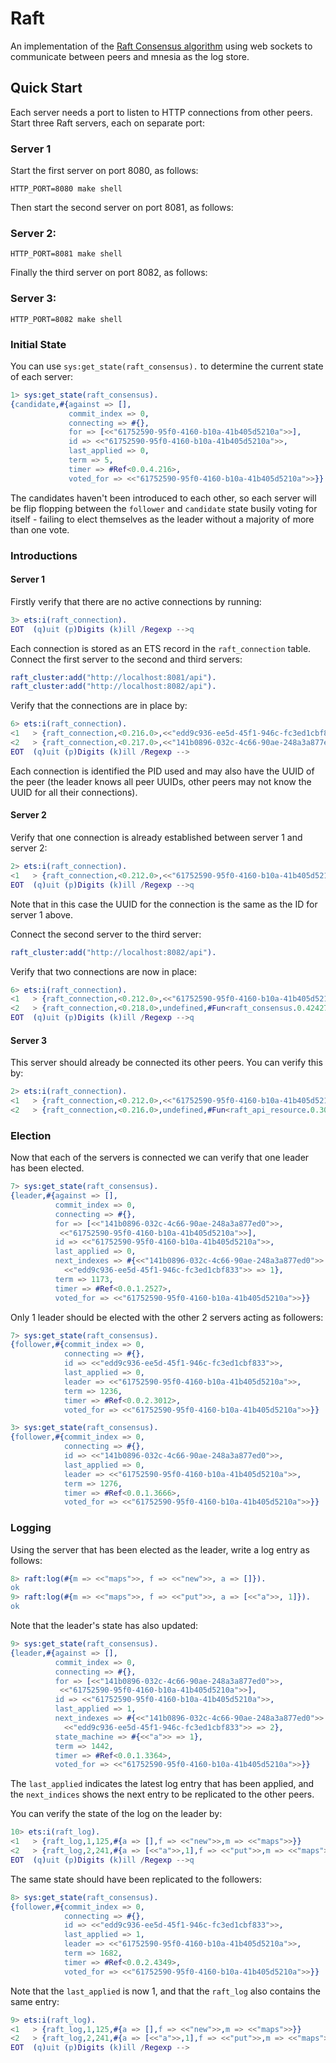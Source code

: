 # Raft

An implementation of the
[Raft Consensus algorithm](https://raft.github.io) using web sockets
to communicate between peers and mnesia as the log store.

## Quick Start

Each server needs a port to listen to HTTP connections from other
peers. Start three Raft servers, each on separate port:

### Server 1

Start the first server on port 8080, as follows:

```shell
HTTP_PORT=8080 make shell
```

Then start the second server on port 8081, as follows:

### Server 2:

```shell
HTTP_PORT=8081 make shell
```

Finally the third server on port 8082, as follows:

### Server 3:

```shell
HTTP_PORT=8082 make shell
```

### Initial State

You can use `sys:get_state(raft_consensus).` to determine the current
state of each server:

```erlang
1> sys:get_state(raft_consensus).
{candidate,#{against => [],
             commit_index => 0,
             connecting => #{},
             for => [<<"61752590-95f0-4160-b10a-41b405d5210a">>],
             id => <<"61752590-95f0-4160-b10a-41b405d5210a">>,
             last_applied => 0,
             term => 5,
             timer => #Ref<0.0.4.216>,
             voted_for => <<"61752590-95f0-4160-b10a-41b405d5210a">>}}
```

The candidates haven't been introduced to each other, so each server
will be flip flopping between the `follower` and `candidate` state
busily voting for itself - failing to elect themselves as the leader
without a majority of more than one vote.



### Introductions

#### Server 1

Firstly verify that there are no active connections by running:

```erlang
3> ets:i(raft_connection).
EOT  (q)uit (p)Digits (k)ill /Regexp -->q
```

Each connection is stored as an ETS record in the `raft_connection`
table. Connect the first server to the second and third servers:

```erlang
raft_cluster:add("http://localhost:8081/api").
raft_cluster:add("http://localhost:8082/api").
```

Verify that the connections are in place by:

```erlang
6> ets:i(raft_connection).
<1   > {raft_connection,<0.216.0>,<<"edd9c936-ee5d-45f1-946c-fc3ed1cbf833"  ...
<2   > {raft_connection,<0.217.0>,<<"141b0896-032c-4c66-90ae-248a3a877ed0"  ...
EOT  (q)uit (p)Digits (k)ill /Regexp -->
```

Each connection is identified the PID used and may also have the UUID
of the peer (the leader knows all peer UUIDs, other peers may not know
the UUID for all their connections).

#### Server 2

Verify that one connection is already established between server 1 and server 2:

```erlang
2> ets:i(raft_connection).
<1   > {raft_connection,<0.212.0>,<<"61752590-95f0-4160-b10a-41b405d5210a"  ...
EOT  (q)uit (p)Digits (k)ill /Regexp -->q
```

Note that in this case the UUID for the connection is the same as the
ID for server 1 above.

Connect the second server to the third server:

```erlang
raft_cluster:add("http://localhost:8082/api").
```

Verify that two connections are now in place:

```erlang
6> ets:i(raft_connection).
<1   > {raft_connection,<0.212.0>,<<"61752590-95f0-4160-b10a-41b405d5210a"  ...
<2   > {raft_connection,<0.218.0>,undefined,#Fun<raft_consensus.0.42427295>}
EOT  (q)uit (p)Digits (k)ill /Regexp -->q
```

#### Server 3

This server should already be connected its other peers. You can verify this by:

```erlang
2> ets:i(raft_connection).
<1   > {raft_connection,<0.212.0>,<<"61752590-95f0-4160-b10a-41b405d5210a"  ...
<2   > {raft_connection,<0.216.0>,undefined,#Fun<raft_api_resource.0.30726026>}
```

### Election

Now that each of the servers is connected we can verify that one
leader has been elected.

```erlang
7> sys:get_state(raft_consensus).
{leader,#{against => [],
          commit_index => 0,
          connecting => #{},
          for => [<<"141b0896-032c-4c66-90ae-248a3a877ed0">>,
           <<"61752590-95f0-4160-b10a-41b405d5210a">>],
          id => <<"61752590-95f0-4160-b10a-41b405d5210a">>,
          last_applied => 0,
          next_indexes => #{<<"141b0896-032c-4c66-90ae-248a3a877ed0">> => 1,
            <<"edd9c936-ee5d-45f1-946c-fc3ed1cbf833">> => 1},
          term => 1173,
          timer => #Ref<0.0.1.2527>,
          voted_for => <<"61752590-95f0-4160-b10a-41b405d5210a">>}}
```

Only 1 leader should be elected with the other 2 servers acting as followers:

```erlang
7> sys:get_state(raft_consensus).
{follower,#{commit_index => 0,
            connecting => #{},
            id => <<"edd9c936-ee5d-45f1-946c-fc3ed1cbf833">>,
            last_applied => 0,
            leader => <<"61752590-95f0-4160-b10a-41b405d5210a">>,
            term => 1236,
            timer => #Ref<0.0.2.3012>,
            voted_for => <<"61752590-95f0-4160-b10a-41b405d5210a">>}}
```

```erlang
3> sys:get_state(raft_consensus).
{follower,#{commit_index => 0,
            connecting => #{},
            id => <<"141b0896-032c-4c66-90ae-248a3a877ed0">>,
            last_applied => 0,
            leader => <<"61752590-95f0-4160-b10a-41b405d5210a">>,
            term => 1276,
            timer => #Ref<0.0.1.3666>,
            voted_for => <<"61752590-95f0-4160-b10a-41b405d5210a">>}}
```

### Logging

Using the server that has been elected as the leader, write a log
entry as follows:

```erlang
8> raft:log(#{m => <<"maps">>, f => <<"new">>, a => []}).
ok
9> raft:log(#{m => <<"maps">>, f => <<"put">>, a => [<<"a">>, 1]}).
ok
```

Note that the leader's state has also updated:

```erlang
9> sys:get_state(raft_consensus).
{leader,#{against => [],
          commit_index => 0,
          connecting => #{},
          for => [<<"141b0896-032c-4c66-90ae-248a3a877ed0">>,
           <<"61752590-95f0-4160-b10a-41b405d5210a">>],
          id => <<"61752590-95f0-4160-b10a-41b405d5210a">>,
          last_applied => 1,
          next_indexes => #{<<"141b0896-032c-4c66-90ae-248a3a877ed0">> => 2,
            <<"edd9c936-ee5d-45f1-946c-fc3ed1cbf833">> => 2},
          state_machine => #{<<"a">> => 1},
          term => 1442,
          timer => #Ref<0.0.1.3364>,
          voted_for => <<"61752590-95f0-4160-b10a-41b405d5210a">>}}
```

The `last_applied` indicates the latest log entry that has been
applied, and the `next_indices` shows the next entry to be replicated
to the other peers.

You can verify the state of the log on the leader by:

```erlang
10> ets:i(raft_log).
<1   > {raft_log,1,125,#{a => [],f => <<"new">>,m => <<"maps">>}}
<2   > {raft_log,2,241,#{a => [<<"a">>,1],f => <<"put">>,m => <<"maps">>}}
EOT  (q)uit (p)Digits (k)ill /Regexp -->q
```

The same state should have been replicated to the followers:

```erlang
8> sys:get_state(raft_consensus).
{follower,#{commit_index => 0,
            connecting => #{},
            id => <<"edd9c936-ee5d-45f1-946c-fc3ed1cbf833">>,
            last_applied => 1,
            leader => <<"61752590-95f0-4160-b10a-41b405d5210a">>,
            term => 1682,
            timer => #Ref<0.0.2.4349>,
            voted_for => <<"61752590-95f0-4160-b10a-41b405d5210a">>}}
```

Note that the `last_applied` is now 1, and that the `raft_log` also
contains the same entry:

```erlang
9> ets:i(raft_log).
<1   > {raft_log,1,125,#{a => [],f => <<"new">>,m => <<"maps">>}}
<2   > {raft_log,2,241,#{a => [<<"a">>,1],f => <<"put">>,m => <<"maps">>}}
EOT  (q)uit (p)Digits (k)ill /Regexp -->
```

